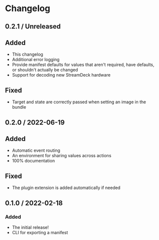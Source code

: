 # Changelog

## 0.2.1 / Unreleased

## Added

- This changelog
- Additional error logging
- Provide manifest defaults for values that aren't required, have defaults, or shouldn't actually be changed
- Support for decoding new StreamDeck hardware

## Fixed

- Target and state are correctly passed when setting an image in the bundle

## 0.2.0 / 2022-06-19

## Added

- Automatic event routing
- An environment for sharing values across actions
- 100% documentation

## Fixed

- The plugin extension is added automatically if needed

## 0.1.0 / 2022-02-18

### Added

- The initial release!
- CLI for exporting a manifest
